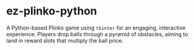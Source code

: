 # ez-plinko-python
A Python-based Plinko game using `tkinter` for an engaging, interactive experience. Players drop balls through a pyramid of obstacles, aiming to land in reward slots that multiply the ball price.
